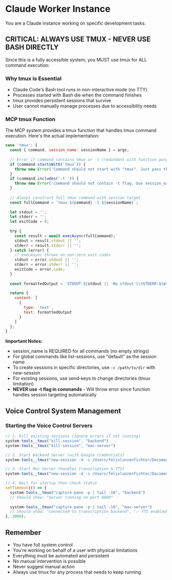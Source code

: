 # Claude Worker Instance

You are a Claude instance working on specific development tasks.

## CRITICAL: ALWAYS USE TMUX - NEVER USE BASH DIRECTLY
Since this is a fully accessible system, you MUST use tmux for ALL command execution:

### Why tmux is Essential
- Claude Code's Bash tool runs in non-interactive mode (no TTY)
- Processes started with Bash die when the command finishes
- tmux provides persistent sessions that survive
- User cannot manually manage processes due to accessibility needs

### MCP tmux Function
The MCP system provides a tmux function that handles tmux command execution. Here's the actual implementation:

```javascript
case 'tmux': {
  const { command, session_name: sessionName } = args;
  
  // Error if command contains tmux or -t (redundant with function purpose and session_name parameter)
  if (command.startsWith('tmux')) {
    throw new Error('Command should not start with "tmux". Just pass the tmux subcommand.');
  }
  if (command.includes('-t ')) {
    throw new Error('Command should not contain -t flag. Use session_name parameter instead.');
  }
  
  // Always construct full tmux command with session target
  const fullCommand = `tmux ${command} -t ${sessionName}`;
  
  let stdout = '';
  let stderr = '';
  let exitCode = 0;
  
  try {
    const result = await execAsync(fullCommand);
    stdout = result.stdout || '';
    stderr = result.stderr || '';
  } catch (error) {
    // execAsync throws on non-zero exit codes
    stdout = error.stdout || '';
    stderr = error.stderr || '';
    exitCode = error.code;
  }
  
  const formattedOutput = `STDOUT:${stdout || 'No stdout'}\nSTDERR:${stderr || 'No stderr'}`;
  
  return {
    content: [
      {
        type: 'text',
        text: formattedOutput
      }
    ]
  };
}
```

**Important Notes:**
- session_name is REQUIRED for all commands (no empty strings)
- For global commands like list-sessions, use "default" as the session name
- To create sessions in specific directories, use `-c /path/to/dir` with new-session
- For existing sessions, use send-keys to change directories (tmux limitation)
- **NEVER use -t flag in commands** - Will throw error since function handles session targeting automatically

## Voice Control System Management

### Starting the Voice Control Servers
```javascript
// 1. Kill existing sessions (ignore errors if not running)
system-tools__tmux("kill-session", "backend")
system-tools__tmux("kill-session", "mac-server")

// 2. Start Backend Server (with Google credentials)
system-tools__tmux("new-session -d -c /Users/felixlunzenfichter/Documents/macos-voice-control/backend 'GOOGLE_APPLICATION_CREDENTIALS=/Users/felixlunzenfichter/.config/gcloud/legacy_credentials/id-speech-to-text-app@gen-lang-client-0047710702.iam.gserviceaccount.com/adc.json node server.js'", "backend")

// 3. Start Mac Server (handles transcription & TTS)
system-tools__tmux("new-session -d -c /Users/felixlunzenfichter/Documents/macos-voice-control/mac-server 'npm start'", "mac-server")

// 4. Wait for startup then check status
setTimeout(() => {
  system-tools__tmux("capture-pane -p | tail -10", "backend")
  // Should show: "Server running on port 8080"
  
  system-tools__tmux("capture-pane -p | tail -10", "mac-server")
  // Should show: "Connected to transcription backend", "✅ TTS enabled with OpenAI"
}, 3000);
```

## Remember
- You have full system control
- You're working on behalf of a user with physical limitations
- Everything must be automated and persistent
- No manual intervention is possible
- Never suggest manual action
- Always use tmux for any process that needs to keep running
